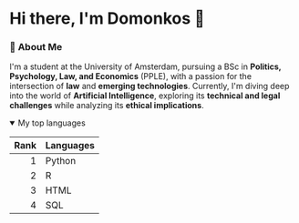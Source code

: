 # Hi there, I'm Domonkos 👋

### 🌟 **About Me**
I'm a student at the University of Amsterdam, pursuing a BSc in **Politics, Psychology, Law, and Economics** (PPLE), with a passion for the intersection of **law** and **emerging technologies**. Currently, I'm diving deep into the world of **Artificial Intelligence**, exploring its **technical and legal challenges** while analyzing its **ethical implications**.

<details open>
<summary>My top languages</summary>

| Rank | Languages |
|-----:|-----------|
|     1| Python    |
|     2| R         |
|     3| HTML      |
|     4| SQL       |

</details>
